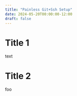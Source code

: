 ```yaml
---
title: "Painless Git+Ssh Setup"
date: 2024-05-20T00:00:00-12:00
draft: false 
---
```


# Title 1
text 

# Title 2
foo
